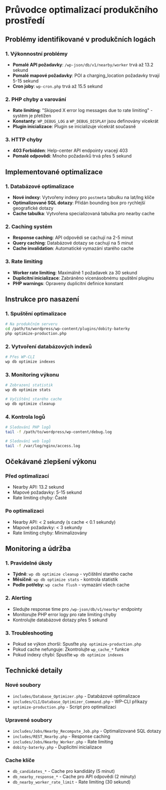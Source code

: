 # Průvodce optimalizací produkčního prostředí

## Problémy identifikované v produkčních logách

### 1. Výkonnostní problémy
- **Pomalé API požadavky**: `/wp-json/db/v1/nearby/worker` trvá až 13.2 sekund
- **Pomalé mapové požadavky**: POI a charging_location požadavky trvají 5-15 sekund
- **Cron joby**: `wp-cron.php` trvá až 15.5 sekund

### 2. PHP chyby a varování
- **Rate limiting**: "Skipped X error log messages due to rate limiting" - systém je přetížen
- **Konstanty**: `WP_DEBUG_LOG` a `WP_DEBUG_DISPLAY` jsou definovány vícekrát
- **Plugin inicializace**: Plugin se inicializuje vícekrát současně

### 3. HTTP chyby
- **403 Forbidden**: Help-center API endpointy vracejí 403
- **Pomalé odpovědi**: Mnoho požadavků trvá přes 5 sekund

## Implementované optimalizace

### 1. Databázové optimalizace
- **Nové indexy**: Vytvořeny indexy pro `postmeta` tabulku na lat/lng klíče
- **Optimalizované SQL dotazy**: Přidán bounding box pro rychlejší geografické dotazy
- **Cache tabulka**: Vytvořena specializovaná tabulka pro nearby cache

### 2. Caching systém
- **Response caching**: API odpovědi se cachují na 2-5 minut
- **Query caching**: Databázové dotazy se cachují na 5 minut
- **Cache invalidation**: Automatické vymazání starého cache

### 3. Rate limiting
- **Worker rate limiting**: Maximálně 1 požadavek za 30 sekund
- **Duplicitní inicializace**: Zabráněno vícenásobnému spuštění pluginu
- **PHP warnings**: Opraveny duplicitní definice konstant

## Instrukce pro nasazení

### 1. Spuštění optimalizace
```bash
# Na produkčním serveru
cd /path/to/wordpress/wp-content/plugins/dobity-baterky
php optimize-production.php
```

### 2. Vytvoření databázových indexů
```bash
# Přes WP-CLI
wp db optimize indexes
```

### 3. Monitoring výkonu
```bash
# Zobrazení statistik
wp db optimize stats

# Vyčištění starého cache
wp db optimize cleanup
```

### 4. Kontrola logů
```bash
# Sledování PHP logů
tail -f /path/to/wordpress/wp-content/debug.log

# Sledování web logů
tail -f /var/log/nginx/access.log
```

## Očekávané zlepšení výkonu

### Před optimalizací
- Nearby API: 13.2 sekund
- Mapové požadavky: 5-15 sekund
- Rate limiting chyby: Časté

### Po optimalizaci
- Nearby API: < 2 sekundy (s cache < 0.1 sekundy)
- Mapové požadavky: < 3 sekundy
- Rate limiting chyby: Minimalizovány

## Monitoring a údržba

### 1. Pravidelné úkoly
- **Týdně**: `wp db optimize cleanup` - vyčištění starého cache
- **Měsíčně**: `wp db optimize stats` - kontrola statistik
- **Podle potřeby**: `wp cache flush` - vymazání všech cache

### 2. Alerting
- Sledujte response time pro `/wp-json/db/v1/nearby*` endpointy
- Monitorujte PHP error logy pro rate limiting chyby
- Kontrolujte databázové dotazy přes 5 sekund

### 3. Troubleshooting
- Pokud se výkon zhorší: Spusťte `php optimize-production.php`
- Pokud cache nefunguje: Zkontrolujte `wp_cache_*` funkce
- Pokud indexy chybí: Spusťte `wp db optimize indexes`

## Technické detaily

### Nové soubory
- `includes/Database_Optimizer.php` - Databázové optimalizace
- `includes/CLI/Database_Optimizer_Command.php` - WP-CLI příkazy
- `optimize-production.php` - Script pro optimalizaci

### Upravené soubory
- `includes/Jobs/Nearby_Recompute_Job.php` - Optimalizované SQL dotazy
- `includes/REST_Nearby.php` - Response caching
- `includes/Jobs/Nearby_Worker.php` - Rate limiting
- `dobity-baterky.php` - Duplicitní inicializace

### Cache klíče
- `db_candidates_*` - Cache pro kandidáty (5 minut)
- `db_nearby_response_*` - Cache pro API odpovědi (2 minuty)
- `db_nearby_worker_rate_limit` - Rate limiting (30 sekund)
